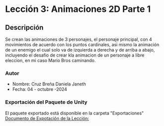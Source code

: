 
# Lección 3: Animaciones 2D Parte 1

## Descripción
Se crean las animaciones de 3 personajes, el personaje principal, con 4 movimientos de acuerdo con los puntos cardinales, asi mismo la animación de un enemigo el cual solo va de izquierda a derecha y de arriba a abajo, incluyendo el desafio de crear kla animacion de un personaje a libre eleccion, en mi caso Mario Bros caminando.

### Autor
- Nombre: Cruz Breña Daniela Janeth
- Fecha: 04 - octubre -2024

### Exportación del Paquete de Unity
El paquete exportado está disponible en la carpeta "Exportaciones"
  [Documento de Expotación de la Lección:](Exportaciones/Prototipo1_CBDJ.unitypackage)

